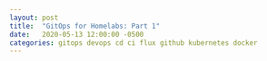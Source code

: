 ```yaml
---
layout: post
title:  "GitOps for Homelabs: Part 1"
date:   2020-05-13 12:00:00 -0500
categories: gitops devops cd ci flux github kubernetes docker
---
```

